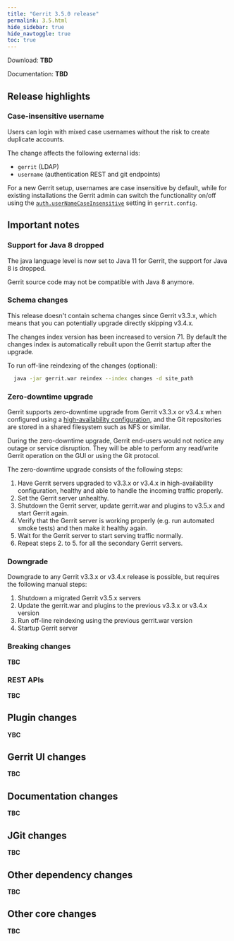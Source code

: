 ```yaml
---
title: "Gerrit 3.5.0 release"
permalink: 3.5.html
hide_sidebar: true
hide_navtoggle: true
toc: true
---
```


Download: **TBD**

Documentation: **TBD**

## Release highlights

### Case-insensitive username

Users can login with mixed case usernames without the risk to create
duplicate accounts.

The change affects the following external ids:
* `gerrit`   (LDAP)
* `username` (authentication REST and git endpoints)

For a new Gerrit setup, usernames are case insensitive by default, while for
existing installations the Gerrit admin can switch the functionality on/off
using the [`auth.userNameCaseInsensitive`](https://gerrit-documentation.storage.googleapis.com/Documentation/3.5.0/config-gerrit.html#auth.userNameCaseInsensitive)
setting in `gerrit.config`.

## Important notes

### Support for Java 8 dropped

The java language level is now set to Java 11 for Gerrit, the support
for Java 8 is dropped.

Gerrit source code may not be compatible with Java 8 anymore.

### Schema changes

This release doesn't contain schema changes since Gerrit v3.3.x, which means
that you can potentially upgrade directly skipping v3.4.x.

The changes index version has been increased to version 71. By default the changes
index is automatically rebuilt upon the Gerrit startup after the upgrade.

To run off-line reindexing of the changes (optional):

```sh
  java -jar gerrit.war reindex --index changes -d site_path
```

### Zero-downtime upgrade

Gerrit supports zero-downtime upgrade from Gerrit v3.3.x or v3.4.x when configured using
a [high-availability configuration](https://gerrit.googlesource.com/plugins/high-availability/+/refs/heads/master/README.md),
and the Git repositories are stored in a shared filesystem such as NFS or similar.

During the zero-downtime upgrade, Gerrit end-users would not notice any outage
or service disruption. They will be able to perform any read/write Gerrit operation
on the GUI or using the Git protocol.

The zero-downtime upgrade consists of the following steps:

1. Have Gerrit servers upgraded to v3.3.x or v3.4.x in high-availability configuration,
   healthy and able to handle the incoming traffic properly.
2. Set the Gerrit server unhealthy.
3. Shutdown the Gerrit server, update gerrit.war and plugins to v3.5.x and start Gerrit again.
4. Verify that the Gerrit server is working properly (e.g. run automated smoke tests) and then make it healthy again.
5. Wait for the Gerrit server to start serving traffic normally.
6. Repeat steps 2. to 5. for all the secondary Gerrit servers.

### Downgrade

Downgrade to any Gerrit v3.3.x or v3.4.x release is possible, but requires the following manual steps:

1. Shutdown a migrated Gerrit v3.5.x servers
2. Update the gerrit.war and plugins to the previous v3.3.x or v3.4.x version
3. Run off-line reindexing using the previous gerrit.war version
3. Startup Gerrit server

### Breaking changes

**TBC**

### REST APIs

**TBC**

## Plugin changes

**YBC**

## Gerrit UI changes

**TBC**

## Documentation changes

**TBC**

## JGit changes

**TBC**

## Other dependency changes

**TBC**

## Other core changes

**TBC**